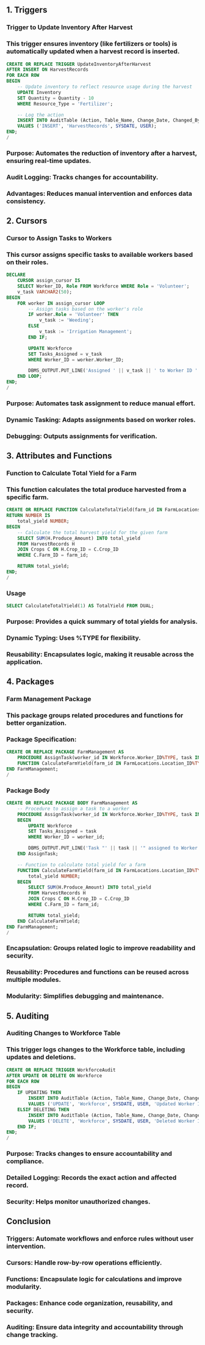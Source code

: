 ## 1. Triggers
### Trigger to Update Inventory After Harvest
### This trigger ensures inventory (like fertilizers or tools) is automatically updated when a harvest record is inserted.
```sql
CREATE OR REPLACE TRIGGER UpdateInventoryAfterHarvest
AFTER INSERT ON HarvestRecords
FOR EACH ROW
BEGIN
    -- Update inventory to reflect resource usage during the harvest
    UPDATE Inventory
    SET Quantity = Quantity - 10
    WHERE Resource_Type = 'Fertilizer';

    -- Log the action
    INSERT INTO AuditTable (Action, Table_Name, Change_Date, Changed_By)
    VALUES ('INSERT', 'HarvestRecords', SYSDATE, USER);
END;
/
````
### Purpose: Automates the reduction of inventory after a harvest, ensuring real-time updates.
### Audit Logging: Tracks changes for accountability.
### Advantages: Reduces manual intervention and enforces data consistency.
## 2. Cursors
### Cursor to Assign Tasks to Workers
### This cursor assigns specific tasks to available workers based on their roles.
```sql
DECLARE
    CURSOR assign_cursor IS
    SELECT Worker_ID, Role FROM Workforce WHERE Role = 'Volunteer';
    v_task VARCHAR2(50);
BEGIN
    FOR worker IN assign_cursor LOOP
        -- Assign tasks based on the worker's role
        IF worker.Role = 'Volunteer' THEN
            v_task := 'Weeding';
        ELSE
            v_task := 'Irrigation Management';
        END IF;

        UPDATE Workforce
        SET Tasks_Assigned = v_task
        WHERE Worker_ID = worker.Worker_ID;

        DBMS_OUTPUT.PUT_LINE('Assigned ' || v_task || ' to Worker ID ' || worker.Worker_ID);
    END LOOP;
END;
/
````
### Purpose: Automates task assignment to reduce manual effort.
### Dynamic Tasking: Adapts assignments based on worker roles.
### Debugging: Outputs assignments for verification.

## 3. Attributes and Functions
### Function to Calculate Total Yield for a Farm
### This function calculates the total produce harvested from a specific farm.
```sql
CREATE OR REPLACE FUNCTION CalculateTotalYield(farm_id IN FarmLocations.Location_ID%TYPE)
RETURN NUMBER IS
    total_yield NUMBER;
BEGIN
    -- Calculate the total harvest yield for the given farm
    SELECT SUM(H.Produce_Amount) INTO total_yield
    FROM HarvestRecords H
    JOIN Crops C ON H.Crop_ID = C.Crop_ID
    WHERE C.Farm_ID = farm_id;

    RETURN total_yield;
END;
/
````
### Usage
```sql
SELECT CalculateTotalYield(1) AS TotalYield FROM DUAL;
````
### Purpose: Provides a quick summary of total yields for analysis.
### Dynamic Typing: Uses %TYPE for flexibility.
### Reusability: Encapsulates logic, making it reusable across the application.
## 4. Packages
### Farm Management Package
### This package groups related procedures and functions for better organization.

### Package Specification:
```sql
CREATE OR REPLACE PACKAGE FarmManagement AS
    PROCEDURE AssignTask(worker_id IN Workforce.Worker_ID%TYPE, task IN VARCHAR2);
    FUNCTION CalculateFarmYield(farm_id IN FarmLocations.Location_ID%TYPE) RETURN NUMBER;
END FarmManagement;
/
````
### Package Body
```sql
CREATE OR REPLACE PACKAGE BODY FarmManagement AS
    -- Procedure to assign a task to a worker
    PROCEDURE AssignTask(worker_id IN Workforce.Worker_ID%TYPE, task IN VARCHAR2) IS
    BEGIN
        UPDATE Workforce
        SET Tasks_Assigned = task
        WHERE Worker_ID = worker_id;

        DBMS_OUTPUT.PUT_LINE('Task "' || task || '" assigned to Worker ID ' || worker_id);
    END AssignTask;

    -- Function to calculate total yield for a farm
    FUNCTION CalculateFarmYield(farm_id IN FarmLocations.Location_ID%TYPE) RETURN NUMBER IS
        total_yield NUMBER;
    BEGIN
        SELECT SUM(H.Produce_Amount) INTO total_yield
        FROM HarvestRecords H
        JOIN Crops C ON H.Crop_ID = C.Crop_ID
        WHERE C.Farm_ID = farm_id;

        RETURN total_yield;
    END CalculateFarmYield;
END FarmManagement;
/
````
### Encapsulation: Groups related logic to improve readability and security.
### Reusability: Procedures and functions can be reused across multiple modules.
### Modularity: Simplifies debugging and maintenance.

## 5. Auditing
### Auditing Changes to Workforce Table
### This trigger logs changes to the Workforce table, including updates and deletions.
```sql
CREATE OR REPLACE TRIGGER WorkforceAudit
AFTER UPDATE OR DELETE ON Workforce
FOR EACH ROW
BEGIN
    IF UPDATING THEN
        INSERT INTO AuditTable (Action, Table_Name, Change_Date, Changed_By, Details)
        VALUES ('UPDATE', 'Workforce', SYSDATE, USER, 'Updated Worker ID: ' || :OLD.Worker_ID);
    ELSIF DELETING THEN
        INSERT INTO AuditTable (Action, Table_Name, Change_Date, Changed_By, Details)
        VALUES ('DELETE', 'Workforce', SYSDATE, USER, 'Deleted Worker ID: ' || :OLD.Worker_ID);
    END IF;
END;
/
````
### Purpose: Tracks changes to ensure accountability and compliance.
### Detailed Logging: Records the exact action and affected record.
### Security: Helps monitor unauthorized changes.
## Conclusion
### Triggers: Automate workflows and enforce rules without user intervention.
### Cursors: Handle row-by-row operations efficiently.
### Functions: Encapsulate logic for calculations and improve modularity.
### Packages: Enhance code organization, reusability, and security.
### Auditing: Ensure data integrity and accountability through change tracking.
